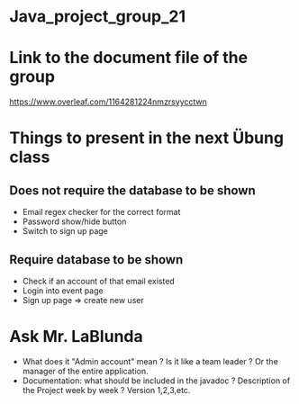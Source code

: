 # Java_project_group_21

# Link to the document file of the group
https://www.overleaf.com/1164281224nmzrsyycctwn

# Things to present in the next Übung class 

## Does not require the database to be shown 
- Email regex checker for the correct format
- Password show/hide button
- Switch to sign up page

## Require database to be shown 
- Check if an account of that email existed
- Login into event page
- Sign up page => create new user

# Ask Mr. LaBlunda
- What does it "Admin account" mean ? Is it like a team leader ? Or the
  manager of the entire application.
- Documentation: what should be included in the javadoc ? Description of the 
  Project week by week ? Version 1,2,3,etc. 
